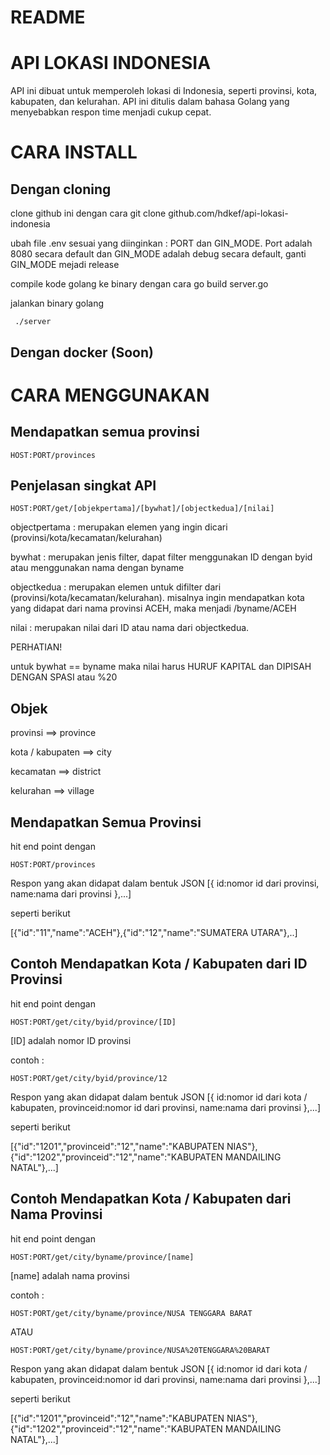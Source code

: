 # README

# API LOKASI INDONESIA
API ini dibuat untuk memperoleh lokasi di Indonesia, seperti provinsi, kota, kabupaten, dan kelurahan. API ini ditulis dalam bahasa Golang yang menyebabkan respon time menjadi cukup cepat.

# CARA INSTALL

## Dengan cloning
clone github ini dengan cara
    git clone github.com/hdkef/api-lokasi-indonesia

ubah file .env sesuai yang diinginkan : PORT dan GIN_MODE.
Port adalah 8080 secara default dan GIN_MODE adalah debug secara default,
ganti GIN_MODE mejadi release

compile kode golang ke binary dengan cara
     go build server.go

jalankan binary golang

     ./server

## Dengan docker (Soon)





# CARA MENGGUNAKAN

## Mendapatkan semua provinsi

    HOST:PORT/provinces

## Penjelasan singkat API

    HOST:PORT/get/[objekpertama]/[bywhat]/[objectkedua]/[nilai]

objectpertama : merupakan elemen yang ingin dicari (provinsi/kota/kecamatan/kelurahan)

bywhat : merupakan jenis filter, dapat filter menggunakan ID dengan byid atau menggunakan nama dengan byname

objectkedua : merupakan elemen untuk difilter dari (provinsi/kota/kecamatan/kelurahan). misalnya
ingin mendapatkan kota yang didapat dari nama provinsi ACEH, maka menjadi /byname/ACEH

nilai : merupakan nilai dari ID atau nama dari objectkedua.

PERHATIAN!

untuk bywhat == byname maka nilai harus HURUF KAPITAL dan DIPISAH DENGAN SPASI atau %20

## Objek

provinsi ==> province

kota / kabupaten ==> city

kecamatan ==> district

kelurahan ==> village

## Mendapatkan Semua Provinsi

hit end point dengan

    HOST:PORT/provinces

Respon yang akan didapat dalam bentuk JSON
[{
    id:nomor id dari provinsi,
    name:nama dari provinsi
},...]

seperti berikut

[{"id":"11","name":"ACEH"},{"id":"12","name":"SUMATERA UTARA"},..]

## Contoh Mendapatkan Kota / Kabupaten dari ID Provinsi

hit end point dengan

    HOST:PORT/get/city/byid/province/[ID]

[ID] adalah nomor ID provinsi

contoh :

    HOST:PORT/get/city/byid/province/12

Respon yang akan didapat dalam bentuk JSON
[{
    id:nomor id dari kota / kabupaten,
    provinceid:nomor id dari provinsi,
    name:nama dari provinsi
},...]

seperti berikut

[{"id":"1201","provinceid":"12","name":"KABUPATEN NIAS"},{"id":"1202","provinceid":"12","name":"KABUPATEN MANDAILING NATAL"},...]

## Contoh Mendapatkan Kota / Kabupaten dari Nama Provinsi

hit end point dengan

    HOST:PORT/get/city/byname/province/[name]

[name] adalah nama provinsi

contoh :

    HOST:PORT/get/city/byname/province/NUSA TENGGARA BARAT

ATAU

    HOST:PORT/get/city/byname/province/NUSA%20TENGGARA%20BARAT

Respon yang akan didapat dalam bentuk JSON
[{
    id:nomor id dari kota / kabupaten,
    provinceid:nomor id dari provinsi,
    name:nama dari provinsi
},...]

seperti berikut

[{"id":"1201","provinceid":"12","name":"KABUPATEN NIAS"},{"id":"1202","provinceid":"12","name":"KABUPATEN MANDAILING NATAL"},...]